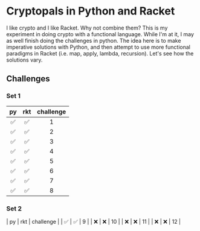 # Cryptopals in Python and Racket

I like crypto and I like Racket. Why not combine them? This is my experiment in doing crypto with a functional language. While I'm at it, I may as well finish doing the challenges in python. The idea here is to make imperative solutions with Python, and then attempt to use more functional paradigms in Racket (i.e. map, apply, lambda, recursion). Let's see how the solutions vary.

## Challenges

### Set 1
| py                 | rkt                | challenge |
|:------------------:|:------------------:|:---------:|
| :white_check_mark: | :white_check_mark: | 1 |
| :white_check_mark: | :white_check_mark: | 2 |
| :white_check_mark: | :white_check_mark: | 3 |
| :white_check_mark: | :white_check_mark: | 4 |
| :white_check_mark: | :white_check_mark: | 5 |
| :white_check_mark: | :white_check_mark: | 6 |
| :white_check_mark: | :white_check_mark: | 7 |
| :white_check_mark: | :white_check_mark: | 8 |


### Set 2
| py                 | rkt                | challenge |
| :white_check_mark: | :white_check_mark: | 9 |
| :x:                | :x:                | 10 |
| :x:                | :x:                | 11 |
| :x:                | :x:                | 12 |

